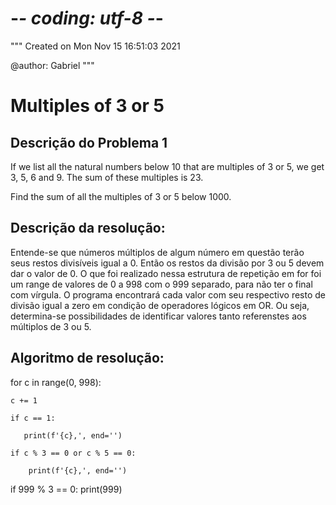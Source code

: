 # -*- coding: utf-8 -*-
"""
Created on Mon Nov 15 16:51:03 2021

@author: Gabriel
"""
# Multiples of 3 or 5

## Descrição do Problema 1

If we list all the natural numbers below 10 that are multiples of 3 or 5, we get 3, 5, 6 and 9. The sum of these multiples is 23.

Find the sum of all the multiples of 3 or 5 below 1000.

## Descrição da resolução:
    
Entende-se que números múltiplos de algum número em questão terão seus restos divisíveis igual a 0. 
Então os restos da divisão por 3 ou 5 devem dar o valor de 0.
O que foi realizado nessa estrutura de repetição em for foi um range de valores de 0 a 998 com o 999 separado, para não ter o final com vírgula.
O programa encontrará cada valor com seu respectivo resto de divisão igual a zero em condição de operadores lógicos em OR. Ou seja, determina-se possibilidades de identificar valores tanto referenstes aos múltiplos de 3 ou 5.

## Algoritmo de resolução:

for c in range(0, 998):

    c += 1

    if c == 1:

       print(f'{c},', end='')

    if c % 3 == 0 or c % 5 == 0:

        print(f'{c},', end='')

if 999 % 3 == 0:
    print(999)
        

        
        
        
        
    